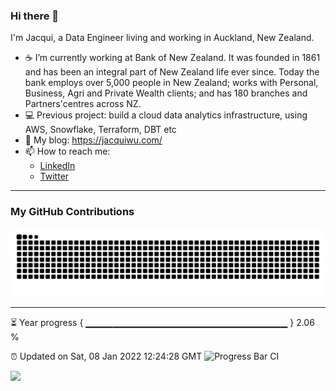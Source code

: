 ### Hi there 👋
I'm Jacqui, a Data Engineer living and working in Auckland, New Zealand.
- ☕ I’m currently working at Bank of New Zealand. It was founded in 1861 and has been an integral part of New Zealand life ever since. Today the bank employs over 5,000 people in New Zealand; works with Personal, Business, Agri and Private Wealth clients; and has 180 branches and Partners'centres across NZ.
- 💻 Previous project: build a cloud data analytics infrastructure, using AWS, Snowflake, Terraform, DBT etc
- 🌱 My blog: https://jacquiwu.com/
- 📫 How to reach me: 
     - [LinkedIn](https://www.linkedin.com/in/jacqui-wu/) 
     - [Twitter](https://twitter.com/AklJacqui)
 
---
### My GitHub Contributions    

![](https://raw.githubusercontent.com/phh95/phh95/main/assets/github-contribution-grid-snake.svg)

---
⏳ Year progress { ▁▁▁▁▁▁▁▁▁▁▁▁▁▁▁▁▁▁▁▁▁▁▁▁▁▁▁▁▁▁ } 2.06 %

⏰ Updated on Sat, 08 Jan 2022 12:24:28 GMT
![Progress Bar CI](https://github.com/jacquiwuc/jacquiwuc/workflows/Progress%20Bar%20CI/badge.svg)

<a href="https://www.buymeacoffee.com/jacquiwuc"><img src="https://img.buymeacoffee.com/button-api/?text=Buy me a coffee&emoji=&slug=jacquiwuc&button_colour=b2f0ec&font_colour=000000&font_family=Bree&outline_colour=000000&coffee_colour=FFDD00"></a>

